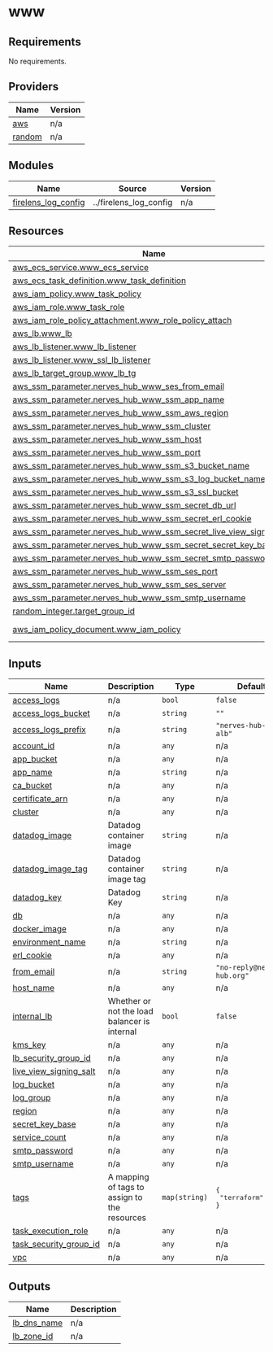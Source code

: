 # www

<!-- BEGINNING OF PRE-COMMIT-TERRAFORM DOCS HOOK -->
## Requirements

No requirements.

## Providers

| Name | Version |
|------|---------|
| <a name="provider_aws"></a> [aws](#provider\_aws) | n/a |
| <a name="provider_random"></a> [random](#provider\_random) | n/a |

## Modules

| Name | Source | Version |
|------|--------|---------|
| <a name="module_firelens_log_config"></a> [firelens\_log\_config](#module\_firelens\_log\_config) | ../firelens_log_config | n/a |

## Resources

| Name | Type |
|------|------|
| [aws_ecs_service.www_ecs_service](https://registry.terraform.io/providers/hashicorp/aws/latest/docs/resources/ecs_service) | resource |
| [aws_ecs_task_definition.www_task_definition](https://registry.terraform.io/providers/hashicorp/aws/latest/docs/resources/ecs_task_definition) | resource |
| [aws_iam_policy.www_task_policy](https://registry.terraform.io/providers/hashicorp/aws/latest/docs/resources/iam_policy) | resource |
| [aws_iam_role.www_task_role](https://registry.terraform.io/providers/hashicorp/aws/latest/docs/resources/iam_role) | resource |
| [aws_iam_role_policy_attachment.www_role_policy_attach](https://registry.terraform.io/providers/hashicorp/aws/latest/docs/resources/iam_role_policy_attachment) | resource |
| [aws_lb.www_lb](https://registry.terraform.io/providers/hashicorp/aws/latest/docs/resources/lb) | resource |
| [aws_lb_listener.www_lb_listener](https://registry.terraform.io/providers/hashicorp/aws/latest/docs/resources/lb_listener) | resource |
| [aws_lb_listener.www_ssl_lb_listener](https://registry.terraform.io/providers/hashicorp/aws/latest/docs/resources/lb_listener) | resource |
| [aws_lb_target_group.www_lb_tg](https://registry.terraform.io/providers/hashicorp/aws/latest/docs/resources/lb_target_group) | resource |
| [aws_ssm_parameter.nerves_hub_www_ses_from_email](https://registry.terraform.io/providers/hashicorp/aws/latest/docs/resources/ssm_parameter) | resource |
| [aws_ssm_parameter.nerves_hub_www_ssm_app_name](https://registry.terraform.io/providers/hashicorp/aws/latest/docs/resources/ssm_parameter) | resource |
| [aws_ssm_parameter.nerves_hub_www_ssm_aws_region](https://registry.terraform.io/providers/hashicorp/aws/latest/docs/resources/ssm_parameter) | resource |
| [aws_ssm_parameter.nerves_hub_www_ssm_cluster](https://registry.terraform.io/providers/hashicorp/aws/latest/docs/resources/ssm_parameter) | resource |
| [aws_ssm_parameter.nerves_hub_www_ssm_host](https://registry.terraform.io/providers/hashicorp/aws/latest/docs/resources/ssm_parameter) | resource |
| [aws_ssm_parameter.nerves_hub_www_ssm_port](https://registry.terraform.io/providers/hashicorp/aws/latest/docs/resources/ssm_parameter) | resource |
| [aws_ssm_parameter.nerves_hub_www_ssm_s3_bucket_name](https://registry.terraform.io/providers/hashicorp/aws/latest/docs/resources/ssm_parameter) | resource |
| [aws_ssm_parameter.nerves_hub_www_ssm_s3_log_bucket_name](https://registry.terraform.io/providers/hashicorp/aws/latest/docs/resources/ssm_parameter) | resource |
| [aws_ssm_parameter.nerves_hub_www_ssm_s3_ssl_bucket](https://registry.terraform.io/providers/hashicorp/aws/latest/docs/resources/ssm_parameter) | resource |
| [aws_ssm_parameter.nerves_hub_www_ssm_secret_db_url](https://registry.terraform.io/providers/hashicorp/aws/latest/docs/resources/ssm_parameter) | resource |
| [aws_ssm_parameter.nerves_hub_www_ssm_secret_erl_cookie](https://registry.terraform.io/providers/hashicorp/aws/latest/docs/resources/ssm_parameter) | resource |
| [aws_ssm_parameter.nerves_hub_www_ssm_secret_live_view_signing_salt](https://registry.terraform.io/providers/hashicorp/aws/latest/docs/resources/ssm_parameter) | resource |
| [aws_ssm_parameter.nerves_hub_www_ssm_secret_secret_key_base](https://registry.terraform.io/providers/hashicorp/aws/latest/docs/resources/ssm_parameter) | resource |
| [aws_ssm_parameter.nerves_hub_www_ssm_secret_smtp_password](https://registry.terraform.io/providers/hashicorp/aws/latest/docs/resources/ssm_parameter) | resource |
| [aws_ssm_parameter.nerves_hub_www_ssm_ses_port](https://registry.terraform.io/providers/hashicorp/aws/latest/docs/resources/ssm_parameter) | resource |
| [aws_ssm_parameter.nerves_hub_www_ssm_ses_server](https://registry.terraform.io/providers/hashicorp/aws/latest/docs/resources/ssm_parameter) | resource |
| [aws_ssm_parameter.nerves_hub_www_ssm_smtp_username](https://registry.terraform.io/providers/hashicorp/aws/latest/docs/resources/ssm_parameter) | resource |
| [random_integer.target_group_id](https://registry.terraform.io/providers/hashicorp/random/latest/docs/resources/integer) | resource |
| [aws_iam_policy_document.www_iam_policy](https://registry.terraform.io/providers/hashicorp/aws/latest/docs/data-sources/iam_policy_document) | data source |

## Inputs

| Name | Description | Type | Default | Required |
|------|-------------|------|---------|:--------:|
| <a name="input_access_logs"></a> [access\_logs](#input\_access\_logs) | n/a | `bool` | `false` | no |
| <a name="input_access_logs_bucket"></a> [access\_logs\_bucket](#input\_access\_logs\_bucket) | n/a | `string` | `""` | no |
| <a name="input_access_logs_prefix"></a> [access\_logs\_prefix](#input\_access\_logs\_prefix) | n/a | `string` | `"nerves-hub-www-alb"` | no |
| <a name="input_account_id"></a> [account\_id](#input\_account\_id) | n/a | `any` | n/a | yes |
| <a name="input_app_bucket"></a> [app\_bucket](#input\_app\_bucket) | n/a | `any` | n/a | yes |
| <a name="input_app_name"></a> [app\_name](#input\_app\_name) | n/a | `string` | n/a | yes |
| <a name="input_ca_bucket"></a> [ca\_bucket](#input\_ca\_bucket) | n/a | `any` | n/a | yes |
| <a name="input_certificate_arn"></a> [certificate\_arn](#input\_certificate\_arn) | n/a | `any` | n/a | yes |
| <a name="input_cluster"></a> [cluster](#input\_cluster) | n/a | `any` | n/a | yes |
| <a name="input_datadog_image"></a> [datadog\_image](#input\_datadog\_image) | Datadog container image | `string` | n/a | yes |
| <a name="input_datadog_image_tag"></a> [datadog\_image\_tag](#input\_datadog\_image\_tag) | Datadog container image tag | `string` | n/a | yes |
| <a name="input_datadog_key"></a> [datadog\_key](#input\_datadog\_key) | Datadog Key | `string` | n/a | yes |
| <a name="input_db"></a> [db](#input\_db) | n/a | `any` | n/a | yes |
| <a name="input_docker_image"></a> [docker\_image](#input\_docker\_image) | n/a | `any` | n/a | yes |
| <a name="input_environment_name"></a> [environment\_name](#input\_environment\_name) | n/a | `string` | n/a | yes |
| <a name="input_erl_cookie"></a> [erl\_cookie](#input\_erl\_cookie) | n/a | `any` | n/a | yes |
| <a name="input_from_email"></a> [from\_email](#input\_from\_email) | n/a | `string` | `"no-reply@nerves-hub.org"` | no |
| <a name="input_host_name"></a> [host\_name](#input\_host\_name) | n/a | `any` | n/a | yes |
| <a name="input_internal_lb"></a> [internal\_lb](#input\_internal\_lb) | Whether or not the load balancer is internal | `bool` | `false` | no |
| <a name="input_kms_key"></a> [kms\_key](#input\_kms\_key) | n/a | `any` | n/a | yes |
| <a name="input_lb_security_group_id"></a> [lb\_security\_group\_id](#input\_lb\_security\_group\_id) | n/a | `any` | n/a | yes |
| <a name="input_live_view_signing_salt"></a> [live\_view\_signing\_salt](#input\_live\_view\_signing\_salt) | n/a | `any` | n/a | yes |
| <a name="input_log_bucket"></a> [log\_bucket](#input\_log\_bucket) | n/a | `any` | n/a | yes |
| <a name="input_log_group"></a> [log\_group](#input\_log\_group) | n/a | `any` | n/a | yes |
| <a name="input_region"></a> [region](#input\_region) | n/a | `any` | n/a | yes |
| <a name="input_secret_key_base"></a> [secret\_key\_base](#input\_secret\_key\_base) | n/a | `any` | n/a | yes |
| <a name="input_service_count"></a> [service\_count](#input\_service\_count) | n/a | `any` | n/a | yes |
| <a name="input_smtp_password"></a> [smtp\_password](#input\_smtp\_password) | n/a | `any` | n/a | yes |
| <a name="input_smtp_username"></a> [smtp\_username](#input\_smtp\_username) | n/a | `any` | n/a | yes |
| <a name="input_tags"></a> [tags](#input\_tags) | A mapping of tags to assign to the resources | `map(string)` | <pre>{<br>  "terraform": true<br>}</pre> | no |
| <a name="input_task_execution_role"></a> [task\_execution\_role](#input\_task\_execution\_role) | n/a | `any` | n/a | yes |
| <a name="input_task_security_group_id"></a> [task\_security\_group\_id](#input\_task\_security\_group\_id) | n/a | `any` | n/a | yes |
| <a name="input_vpc"></a> [vpc](#input\_vpc) | n/a | `any` | n/a | yes |

## Outputs

| Name | Description |
|------|-------------|
| <a name="output_lb_dns_name"></a> [lb\_dns\_name](#output\_lb\_dns\_name) | n/a |
| <a name="output_lb_zone_id"></a> [lb\_zone\_id](#output\_lb\_zone\_id) | n/a |
<!-- END OF PRE-COMMIT-TERRAFORM DOCS HOOK -->

